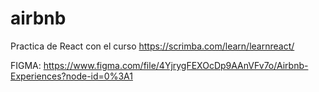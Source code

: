 # airbnb
Practica de React con el curso https://scrimba.com/learn/learnreact/

FIGMA: https://www.figma.com/file/4YjrygFEXOcDp9AAnVFv7o/Airbnb-Experiences?node-id=0%3A1
